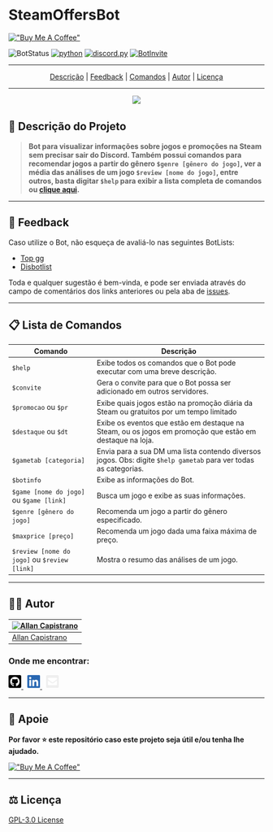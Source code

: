 # SteamOffersBot
[!["Buy Me A Coffee"](https://www.buymeacoffee.com/assets/img/custom_images/orange_img.png)](https://www.buymeacoffee.com/allancapistrano) 

![BotStatus](https://img.shields.io/badge/status-online-success) [![python](https://img.shields.io/badge/python-3.10.1-informational?logo=python)](https://www.python.org/) [![discord.py](https://img.shields.io/badge/discord.py-1.7.3-informational?logo=discord&&logoColor=white)](https://pypi.org/project/discord.py/) [![BotInvite](https://img.shields.io/badge/Convite_para_Discord-48568a?logo=discord&&logoColor=white)](https://discord.com/oauth2/authorize?client_id=714852360241020929&scope=bot&permissions=485440)

------------

<p align="center">
  <a href="#-descrição-do-projeto">Descrição</a> |
  <a href="#-feedback">Feedback</a> |
  <a href="#-lista-de-comandos">Comandos</a> |
  <a href="#-autor">Autor</a> |
  <a href="#%EF%B8%8F-licença">Licença</a>
</p>

------------

<p align="center">
  <img src="assets/SteamOS_Logo_Edit.png">
</p>

## 📖 Descrição do Projeto ##
> **Bot para visualizar informações sobre jogos e promoções na Steam sem precisar sair do Discord. Também possui comandos para recomendar jogos a partir do gênero `$genre [gênero do jogo]`, ver a média das análises de um jogo `$review [nome do jogo]`, entre outros, basta digitar `$help` para exibir a lista completa de comandos ou [clique aqui](#-lista-de-comandos).**

------------

## 🤖 Feedback ##

Caso utilize o Bot, não esqueça de avaliá-lo nas seguintes BotLists:

- [Top gg](https://top.gg/bot/714852360241020929)
- [Disbotlist](https://disbotlist.xyz/bot/714852360241020929)

Toda e qualquer sugestão é bem-vinda, e pode ser enviada através do campo de comentários dos links anteriores ou pela aba de [issues](https://github.com/AllanCapistrano/SteamOffersBot/issues).

------------

## 📋 Lista de Comandos ##
Comando | Descrição
------- | ---------
`$help` | Exibe todos os comandos que o Bot pode executar com uma breve descrição.
`$convite` | Gera o convite para que o Bot possa ser adicionado em outros servidores.
`$promocao` ou `$pr` | Exibe quais jogos estão na promoção diária da Steam ou gratuitos por um tempo limitado
`$destaque` ou `$dt` | Exibe os eventos que estão em destaque na Steam, ou os jogos em promoção que estão em destaque na loja.
`$gametab [categoria]` | Envia para a sua DM uma lista contendo diversos jogos. Obs: digite `$help gametab` para ver todas as categorias.
`$botinfo` | Exibe as informações do Bot.
`$game [nome do jogo]` ou `$game [link]` | Busca um jogo e exibe as suas informações.
`$genre [gênero do jogo]` | Recomenda um jogo a partir do gênero especificado.
`$maxprice [preço]` | Recomenda um jogo dada uma faixa máxima de preço.
`$review [nome do jogo]` ou `$review [link]` | Mostra o resumo das análises de um jogo.

------------

## 👨‍💻 Autor ##

| [![Allan Capistrano](https://github.com/AllanCapistrano.png?size=100)](https://github.com/AllanCapistrano) |
| -----------------------------------------------------------------------------------------------------------|
| [Allan Capistrano](https://github.com/AllanCapistrano)                                                     |

<p>
    <h3>Onde me encontrar:</h3>
    <a href="https://github.com/AllanCapistrano">
        <img src="https://github.com/AllanCapistrano/AllanCapistrano/blob/master/assets/github-square-brands.png" alt="Github icon" width="5%">
    </a>
    &nbsp
    <a href="https://www.linkedin.com/in/allancapistrano/">
        <img src="https://github.com/AllanCapistrano/AllanCapistrano/blob/master/assets/linkedin-brands.png" alt="Linkedin icon" width="5%">
    </a> 
    &nbsp
    <a href="https://mail.google.com/mail/u/0/?view=cm&fs=1&tf=1&source=mailto&to=asantos@ecomp.uefs.br">
        <img src="https://github.com/AllanCapistrano/AllanCapistrano/blob/master/assets/envelope-square-solid.png" alt="Email icon" width="5%">
    </a>
</p>

------------

## 🙏 Apoie ##

**Por favor ⭐️ este repositório caso este projeto seja útil e/ou tenha lhe ajudado.**

[!["Buy Me A Coffee"](https://www.buymeacoffee.com/assets/img/custom_images/orange_img.png)](https://www.buymeacoffee.com/allancapistrano)

------------

## ⚖️ Licença ##
[GPL-3.0 License](https://github.com/AllanCapistrano/SteamOffersBot/blob/master/LICENSE)
